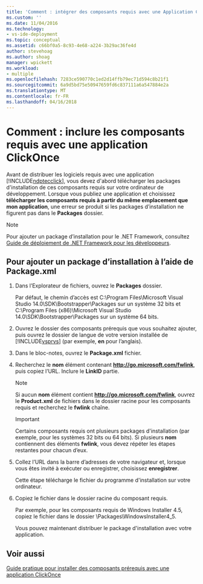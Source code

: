 ```yaml
---
title: 'Comment : intégrer des composants requis avec une Application ClickOnce | Documents Microsoft'
ms.custom: ''
ms.date: 11/04/2016
ms.technology:
- vs-ide-deployment
ms.topic: conceptual
ms.assetid: c66bf0a5-8c93-4e68-a224-3b29ac36fe4d
author: stevehoag
ms.author: shoag
manager: wpickett
ms.workload:
- multiple
ms.openlocfilehash: 7283ce590770c1ed2d14ffb79ec71d594c8b21f1
ms.sourcegitcommit: 6a9d5bd75e50947659fd6c837111a6a547884e2a
ms.translationtype: MT
ms.contentlocale: fr-FR
ms.lasthandoff: 04/16/2018
---
```

# <a name="how-to-include-prerequisites-with-a-clickonce-application"></a>Comment : inclure les composants requis avec une application ClickOnce
Avant de distribuer les logiciels requis avec une application [!INCLUDE[ndptecclick](../deployment/includes/ndptecclick_md.md)], vous devez d'abord télécharger les packages d'installation de ces composants requis sur votre ordinateur de développement. Lorsque vous publiez une application et choisissez **télécharger les composants requis à partir du même emplacement que mon application**, une erreur se produit si les packages d’installation ne figurent pas dans le **Packages** dossier.  
  
> [!NOTE]
>  Pour ajouter un package d’installation pour le .NET Framework, consultez [Guide de déploiement de .NET Framework pour les développeurs](http://msdn.microsoft.com/library/ee942965\(v=vs.110\).aspx).  
  
##  <a name="Package"></a> Pour ajouter un package d’installation à l’aide de Package.xml  
  
1.  Dans l’Explorateur de fichiers, ouvrez le **Packages** dossier.  
  
     Par défaut, le chemin d’accès est C:\Program Files\Microsoft Visual Studio 14.0\SDK\Bootstrapper\Packages sur un système 32 bits et C:\Program Files (x86)\Microsoft Visual Studio 14.0\SDK\Bootstrapper\Packages sur un système 64 bits.  
  
2.  Ouvrez le dossier des composants prérequis que vous souhaitez ajouter, puis ouvrez le dossier de langue de votre version installée de [!INCLUDE[vsprvs](../code-quality/includes/vsprvs_md.md)] (par exemple, **en** pour l’anglais).  
  
3.  Dans le bloc-notes, ouvrez le **Package.xml** fichier.  
  
4.  Recherchez le **nom** élément contenant **http://go.microsoft.com/fwlink**, puis copiez l’URL. Inclure le **LinkID** partie.  
  
    > [!NOTE]
    >  Si aucun **nom** élément contient **http://go.microsoft.com/fwlink**, ouvrez le **Product.xml** de fichiers dans le dossier racine pour les composants requis et recherchez le **fwlink** chaîne.  
  
    > [!IMPORTANT]
    >  Certains composants requis ont plusieurs packages d'installation (par exemple, pour les systèmes 32 bits ou 64 bits). Si plusieurs **nom** contiennent des éléments **fwlink**, vous devez répéter les étapes restantes pour chacun d’eux.  
  
5.  Collez l’URL dans la barre d’adresses de votre navigateur et, lorsque vous êtes invité à exécuter ou enregistrer, choisissez **enregistrer**.  
  
     Cette étape télécharge le fichier du programme d'installation sur votre ordinateur.  
  
6.  Copiez le fichier dans le dossier racine du composant requis.  
  
     Par exemple, pour les composants requis de Windows Installer 4.5, copiez le fichier dans le dossier \Packages\WindowsInstaller4_5.  
  
     Vous pouvez maintenant distribuer le package d'installation avec votre application.  
  
## <a name="see-also"></a>Voir aussi  
 [Guide pratique pour installer des composants prérequis avec une application ClickOnce](../deployment/how-to-install-prerequisites-with-a-clickonce-application.md)